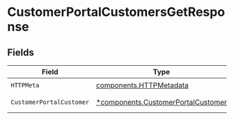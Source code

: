 # CustomerPortalCustomersGetResponse


## Fields

| Field                                                                                   | Type                                                                                    | Required                                                                                | Description                                                                             |
| --------------------------------------------------------------------------------------- | --------------------------------------------------------------------------------------- | --------------------------------------------------------------------------------------- | --------------------------------------------------------------------------------------- |
| `HTTPMeta`                                                                              | [components.HTTPMetadata](../../models/components/httpmetadata.md)                      | :heavy_check_mark:                                                                      | N/A                                                                                     |
| `CustomerPortalCustomer`                                                                | [*components.CustomerPortalCustomer](../../models/components/customerportalcustomer.md) | :heavy_minus_sign:                                                                      | Successful Response                                                                     |